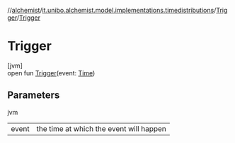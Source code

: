 //[alchemist](../../../index.md)/[it.unibo.alchemist.model.implementations.timedistributions](../index.md)/[Trigger](index.md)/[Trigger](-trigger.md)

# Trigger

[jvm]\
open fun [Trigger](-trigger.md)(event: [Time](../../it.unibo.alchemist.model.interfaces/-time/index.md))

## Parameters

jvm

| | |
|---|---|
| event | the time at which the event will happen |
